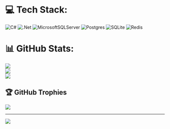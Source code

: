 
# 💻 Tech Stack:
![C#](https://img.shields.io/badge/c%23-%23239120.svg?style=for-the-badge&logo=c-sharp&logoColor=white) ![.Net](https://img.shields.io/badge/.NET-5C2D91?style=for-the-badge&logo=.net&logoColor=white) ![MicrosoftSQLServer](https://img.shields.io/badge/Microsoft%20SQL%20Sever-CC2927?style=for-the-badge&logo=microsoft%20sql%20server&logoColor=white) ![Postgres](https://img.shields.io/badge/postgres-%23316192.svg?style=for-the-badge&logo=postgresql&logoColor=white) ![SQLite](https://img.shields.io/badge/sqlite-%2307405e.svg?style=for-the-badge&logo=sqlite&logoColor=white) ![Redis](https://img.shields.io/badge/redis-%23DD0031.svg?style=for-the-badge&logo=redis&logoColor=white)
# 📊 GitHub Stats:
![](https://github-readme-stats.vercel.app/api?username=mguler1&theme=blue-green&hide_border=true&include_all_commits=true&count_private=false)<br/>
![](https://github-readme-streak-stats.herokuapp.com/?user=mguler1&theme=blue-green&hide_border=true)<br/>
![](https://github-readme-stats.vercel.app/api/top-langs/?username=mguler1&theme=blue-green&hide_border=true&include_all_commits=true&count_private=false&layout=compact)

## 🏆 GitHub Trophies
![](https://github-profile-trophy.vercel.app/?username=mguler1&theme=radical&no-frame=false&no-bg=true&margin-w=4)

---
[![](https://visitcount.itsvg.in/api?id=mguler1&icon=0&color=0)](https://visitcount.itsvg.in)

<!-- Proudly created with GPRM ( https://gprm.itsvg.in ) -->
